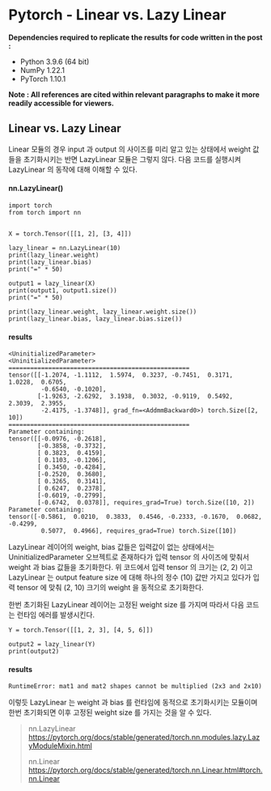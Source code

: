 # Pytorch - Linear vs. Lazy Linear

**Dependencies required to replicate the results for code written in the post :**

- Python 3.9.6 (64 bit)
- NumPy 1.22.1
- PyTorch 1.10.1

**Note : All references are cited within relevant paragraphs to make it more readily accessible for viewers.**

## Linear vs. Lazy Linear
Linear 모듈의 경우 input 과 output 의 사이즈를 미리 알고 있는 상태에서 weight 값들을 초기화시키는 반면 LazyLinear 모듈은 그렇지 않다. 다음 코드를 실행시켜 LazyLinear 의 동작에 대해 이해할 수 있다.

#### nn.LazyLinear()

    import torch  
    from torch import nn  
      
      
    X = torch.Tensor([[1, 2], [3, 4]])  
      
    lazy_linear = nn.LazyLinear(10)  
    print(lazy_linear.weight)  
    print(lazy_linear.bias)  
    print("=" * 50)  
      
    output1 = lazy_linear(X)  
    print(output1, output1.size())  
    print("=" * 50)  
      
    print(lazy_linear.weight, lazy_linear.weight.size())  
    print(lazy_linear.bias, lazy_linear.bias.size())

#### results

    <UninitializedParameter>
    <UninitializedParameter>
    ==================================================
    tensor([[-1.2074, -1.1112,  1.5974,  0.3237, -0.7451,  0.3171,  1.0228,  0.6705,
             -0.6540, -0.1020],
            [-1.9263, -2.6292,  3.1938,  0.3032, -0.9119,  0.5492,  2.3039,  2.3955,
             -2.4175, -1.3748]], grad_fn=<AddmmBackward0>) torch.Size([2, 10])
    ==================================================
    Parameter containing:
    tensor([[-0.0976, -0.2618],
            [-0.3858, -0.3732],
            [ 0.3823,  0.4159],
            [ 0.1103, -0.1206],
            [ 0.3450, -0.4284],
            [-0.2520,  0.3680],
            [ 0.3265,  0.3141],
            [ 0.6247,  0.2378],
            [-0.6019, -0.2799],
            [-0.6742,  0.0378]], requires_grad=True) torch.Size([10, 2])
    Parameter containing:
    tensor([-0.5861,  0.0210,  0.3833,  0.4546, -0.2333, -0.1670,  0.0682, -0.4299,
             0.5077,  0.4966], requires_grad=True) torch.Size([10])

LazyLinear 레이어의 weight, bias 값들은 입력값이 없는 상태에서는 UninitializedParameter 오브젝트로 존재하다가 입력 tensor 의 사이즈에 맞춰서 weight 과 bias 값들을 초기화한다. 위 코드에서 입력 tensor 의 크기는 (2, 2) 이고 LazyLinear 는 output feature size 에 대해 하나의 정수 (10) 값만 가지고 있다가 입력 tensor 에 맞춰 (2, 10) 크기의 weight 을 동적으로 초기화한다.

한번 초기화된 LazyLinear 레이어는 고정된 weight size 를 가지며 따라서 다음 코드는 런타임 에러를 발생시킨다.


    Y = torch.Tensor([[1, 2, 3], [4, 5, 6]])  
      
    output2 = lazy_linear(Y)  
    print(output2)

#### results
    RuntimeError: mat1 and mat2 shapes cannot be multiplied (2x3 and 2x10)

이렇듯 LazyLinear 는 weight 과 bias 를 런타임에 동적으로 초기화시키는 모듈이며 한번 초기화되면 이후 고정된 weight size 를 가지는 것을 알 수 있다.

> nn.LazyLinear
> https://pytorch.org/docs/stable/generated/torch.nn.modules.lazy.LazyModuleMixin.html
> 
> nn.Linear
> https://pytorch.org/docs/stable/generated/torch.nn.Linear.html#torch.nn.Linear
